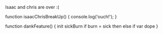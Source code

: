 Isaac and chris are over :(

  function isaacChrisBreakUp() {
    console.log('ouch!');
  }

  function dankFeature() {
    init sickBurn
    if burn = sick
    then else if
    var dope
  }
